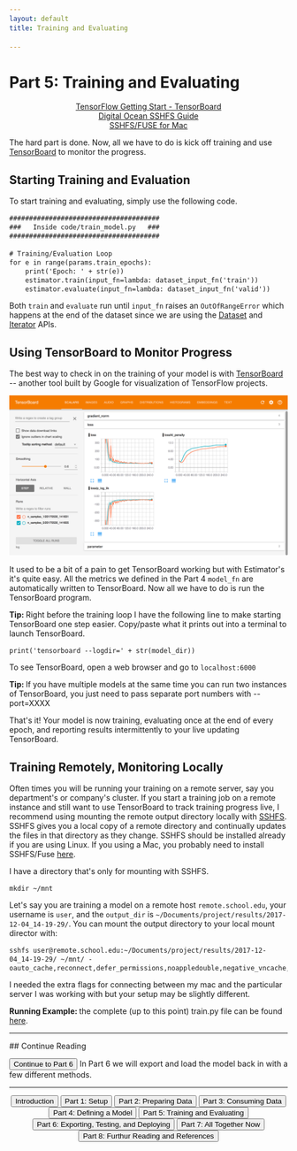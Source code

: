 ```yaml
---
layout: default
title: Training and Evaluating

---
```


# Part 5: Training and Evaluating

<div style="text-align: center">
	<a href="https://www.tensorflow.org/get_started/summaries_and_tensorboard" target="_blank">TensorFlow Getting Start - TensorBoard</a><br>
	<a href="https://www.digitalocean.com/community/tutorials/how-to-use-sshfs-to-mount-remote-file-systems-over-ssh" target="_blank">Digital Ocean SSHFS Guide</a><br>
	<a href="https://osxfuse.github.io/" target="_blank">SSHFS/FUSE for Mac</a><br>
</div>

The hard part is done.  Now, all we have to do is kick off training and use <a href="https://www.tensorflow.org/get_started/summaries_and_tensorboard" target="_blank">TensorBoard</a> to monitor the progress.

## Starting Training and Evaluation

To start training and evaluating, simply use the following code.

```
######################################
###   Inside code/train_model.py   ###
######################################

# Training/Evaluation Loop
for e in range(params.train_epochs):
    print('Epoch: ' + str(e))
    estimator.train(input_fn=lambda: dataset_input_fn('train'))
    estimator.evaluate(input_fn=lambda: dataset_input_fn('valid'))
```

Both ```train``` and ```evaluate``` run until ```input_fn``` raises an ```OutOfRangeError``` which happens at the end of the dataset since we are using the <a href="https://www.tensorflow.org/api_docs/python/tf/data/Dataset" target="_blank">Dataset</a> and <a href="https://www.tensorflow.org/api_docs/python/tf/data/Iterator" target="_blank">Iterator</a> APIs.

## Using TensorBoard to Monitor Progress

The best way to check in on the training of your model is with <a href="https://www.tensorflow.org/get_started/summaries_and_tensorboard" target="_blank">TensorBoard</a> -- another tool built by Google for visualization of TensorFlow projects.

![TensorBoard](images/tensorboard_edward.png)

It used to be a bit of a pain to get TensorBoard working but with Estimator's it's quite easy.  All the metrics we defined in the Part 4 ```model_fn``` are automatically written to TensorBoard.  Now all we have to do is run the TensorBoard program.

<span class="protip"><b>Tip: </b>Right before the training loop I have the following line to make starting TensorBoard one step easier.  Copy/paste what it prints out into a terminal to launch TensorBoard.</span>
```
print('tensorboard --logdir=' + str(model_dir))
```

To see TensorBoard, open a web browser and go to ```localhost:6000```

<span class="protip"><b>Tip: </b>If you have multiple models at the same time you can run two instances of TensorBoard, you just need to pass separate port numbers with \-\-port=XXXX</span>

That's it!  Your model is now training, evaluating once at the end of every epoch, and reporting results intermittently to your live updating TensorBoard.

## Training Remotely, Monitoring Locally
Often times you will be running your training on a remote server, say you department's or company's cluster.  If you start a training job on a remote instance and still want to use TensorBoard to track training progress live, I recommend using mounting the remote output directory locally with <a href="https://en.wikipedia.org/wiki/SSHFS" target="_blank">SSHFS</a>.  SSHFS gives you a local copy of a remote directory and continually updates the files in that directory as they change.  SSHFS should be installed already if you are using Linux.  If you using a Mac, you probably need to install SSHFS/Fuse <a href="https://osxfuse.github.io/" target="_blank">here</a>.

I have a directory that's only for mounting with SSHFS.
```
mkdir ~/mnt
```

Let's say you are training a model on a remote host ```remote.school.edu```, your username is ```user```, and the ```output_dir``` is ```~/Documents/project/results/2017-12-04_14-19-29/```.  You can mount the output directory to your local mount director with:

```
sshfs user@remote.school.edu:~/Documents/project/results/2017-12-04_14-19-29/ ~/mnt/ -oauto_cache,reconnect,defer_permissions,noappledouble,negative_vncache,volname=MySSHFSMount
```

I needed the extra flags for connecting between my mac and the particular server I was working with but your setup may be slightly different.

<span class="example"><b>Running Example: </b>the complete (up to this point) train.py file can be found <a href="code/train_part5.py">here</a>.</span>

<hr>
## Continue Reading

<button onclick="location.href='export'" class='continue-links'>Continue to Part 6</button>
In Part 6 we will export and load the model back in with a few different methods.

<hr>
<div style="text-align: center;">
    <button onclick="location.href='introduction'" class='continue-links'>Introduction</button>
    <button onclick="location.href='setup'" class='continue-links'>Part 1: Setup</button>
    <button onclick="location.href='dataprep'" class='continue-links'>Part 2: Preparing Data</button>
    <button onclick="location.href='dataload'" class='continue-links'>Part 3: Consuming Data</button>
    <button onclick="location.href='model'" class='continue-links'>Part 4: Defining a Model</button>
    <button onclick="location.href='traineval'" class='continue-links'>Part 5: Training and Evaluating</button>
    <button onclick="location.href='export'" class='continue-links'>Part 6: Exporting, Testing, and Deploying</button>
    <button onclick="location.href='summary'" class='continue-links'>Part 7: All Together Now</button>
    <button onclick="location.href='references'" class='continue-links'>Part 8: Furthur Reading and References</button>
</div>
